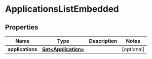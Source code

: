 

# ApplicationsListEmbedded


## Properties

| Name | Type | Description | Notes |
|------------ | ------------- | ------------- | -------------|
|**applications** | [**Set&lt;Application&gt;**](Application.md) |  |  [optional] |



